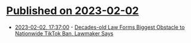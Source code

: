 # [Published on 2023-02-02](index.md)

* [2023-02-02, 17:37:00](https://soylentnews.org/politics/article.pl?sid=23/02/01/1420207&from=rss) - [Decades-old Law Forms Biggest Obstacle to Nationwide TikTok Ban, Lawmaker Says](https://soylentnews.org/politics/article.pl?sid=23/02/01/1420207&from=rss)
